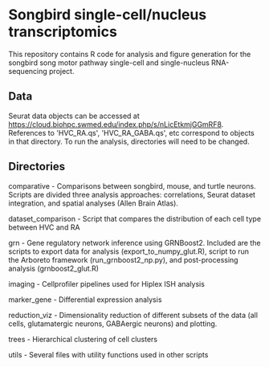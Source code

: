 # Songbird single-cell/nucleus transcriptomics

This repository contains R code for analysis and figure generation for the songbird song motor pathway single-cell and single-nucleus RNA-sequencing project.

## Data

Seurat data objects can be accessed at https://cloud.biohpc.swmed.edu/index.php/s/nLicEtkmjGGmRF8. References to 'HVC_RA.qs', 'HVC_RA_GABA.qs', etc correspond to objects in that directory. To run the analysis, directories will need to be changed.

## Directories

comparative - Comparisons between songbird, mouse, and turtle neurons. Scripts are divided three analysis approaches: correlations, Seurat dataset integration, and spatial analyses (Allen Brain Atlas). 

dataset_comparison - Script that compares the distribution of each cell type between HVC and RA

grn - Gene regulatory network inference using GRNBoost2. Included are the scripts to export data for analysis (export_to_numpy_glut.R), script to run the Arboreto framework (run_grnboost2_np.py), and post-processing analysis (grnboost2_glut.R)

imaging - Cellprofiler pipelines used for Hiplex ISH analysis

marker_gene - Differential expression analysis

reduction_viz - Dimensionality reduction of different subsets of the data (all cells, glutamatergic neurons, GABAergic neurons) and plotting.

trees - Hierarchical clustering of cell clusters

utils - Several files with utility functions used in other scripts

